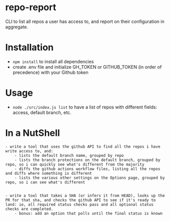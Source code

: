 # repo-report
CLI to list all repos a user has access to, and report on their configuration in aggregate.

# Installation

- `npm install` to install all dependencies
- create .env file and initialize GH_TOKEN or GITHUB_TOKEN (in order of precedence) with your Github token

# Usage
 
 - `node ./src/index.js list` to have a list of repos with different fields: access, default branch, etc.


# In a NutShell

	- write a tool that uses the github API to find all the repos i have write access to, and:
		- lists the default branch name, grouped by repo
		- lists the branch protections on the default branch, grouped by repo, so i can quickly see what's different from the majority
		- diffs the github actions workflow files, listing all the repos and diffs where something is different
		- lists the various other settings on the Options page, grouped by repo, so i can see what's different
		
 
	- write a tool that takes a SHA (or infers it from HEAD), looks up the PR for that sha, and checks the github API to see if it's ready to land: ie, all required status checks pass and all optional status checks are completed.
		- bonus: add an option that polls until the final status is known

